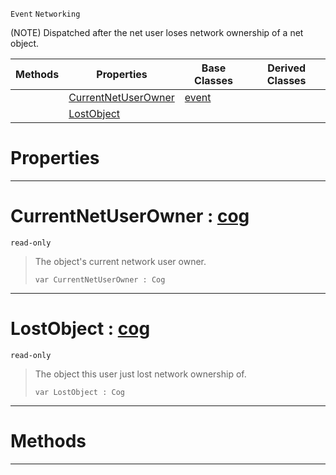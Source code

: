  `Event` `Networking`



(NOTE) Dispatched after the net user loses network ownership of a net object.

|Methods|Properties|Base Classes|Derived Classes|
|---|---|---|---|
| |[ CurrentNetUserOwner](netuserlostobjectownership.md#currentnetuserowner-zero)|[event](event.md)| |
| |[ LostObject](netuserlostobjectownership.md#lostobject-zilch-engine-d)| | |


 #  Properties


---  
 #  CurrentNetUserOwner : [cog](cog.md)

 `read-only`

> The object's current network user owner.
> ``` lang=cpp, name=Nada
> var CurrentNetUserOwner : Cog


---  
 #  LostObject : [cog](cog.md)

 `read-only`

> The object this user just lost network ownership of.
> ``` lang=cpp, name=Nada
> var LostObject : Cog


---  
 #  Methods


---  
 

 